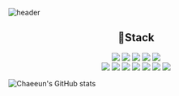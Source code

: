 <!--
**chaeeun0409/chaeeun0409** is a ✨ _special_ ✨ repository because its `README.md` (this file) appears on your GitHub profile.

Here are some ideas to get you started:

- 🔭 I’m currently working on ...
- 🌱 I’m currently learning ...
- 👯 I’m looking to collaborate on ...
- 🤔 I’m looking for help with ...
- 💬 Ask me about ...
- 📫 How to reach me: ...
- 😄 Pronouns: ...
- ⚡ Fun fact: ...

-->
 ![header](https://capsule-render.vercel.app/api?type=wave&color=ffc0cb&height=250&section=header&text=Lee%20Chae%20Eun&fontSize=90%&animation=twinkling&fontColor=fff&fontAlign=50&fontAlignY=30)

<h2 align="center"> 📌Stack </h2>
<p align="center">
<img src="https://img.shields.io/badge/Java-007396?style=flat-square&logo=java&logoColor=white"/></a>
<img src="https://img.shields.io/badge/Node.js-339933?style=flat-square&logo=Node.js&logoColor=white"/></a>
<img src="https://img.shields.io/badge/javaScript-F7DF1E?style=flat-square&logo=javaScript&logoColor=white"/></a>
<img src="https://img.shields.io/badge/HTML5-E34F26?style=flat-square&logo=HTML5&logoColor=white"/></a>
<img src="https://img.shields.io/badge/CSS-1572B6?style=flat-square&logo=CSS3&logoColor=white"/></a><br>
<img src="https://img.shields.io/badge/C-A8B9CC?style=flat-square&logo=c&logoColor=white"/></a>
<img src="https://img.shields.io/badge/C++-00599C?style=flat-square&logo=c%2b%2b&logoColor=white"/></a>
<img src="https://img.shields.io/badge/C%23-239120?style=flat-square&logo=C Sharp&logoColor=white"/></a>
<img src="https://img.shields.io/badge/php-777BB4?style=flat-square&logo=php&logoColor=white"/></a>
<img src="https://img.shields.io/badge/Spring-6DB33F?style=flat-square&logo=Spring&logoColor=white"/></a>
<img src="https://img.shields.io/badge/React-61DAFB?style=flat-square&logo=React&logoColor=white"/></a>
<img src="https://img.shields.io/badge/MySQL-4479A1?style=flat-square&logo=MySQL&logoColor=white"/></a>
</p>

![Chaeeun's GitHub stats](https://github-readme-stats.vercel.app/api?username=chaeeun0409&theme=dracula_icons=true)
